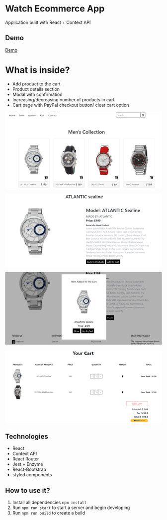 # Watch Ecommerce App

Application built with React + Context API

## Demo

[Demo](https://immense-fortress-83035.herokuapp.com)

# What is inside?

* Add product to the cart
* Product details section
* Modal with confirmation
* Increasing/decreasing number of products in cart
* Cart page with PayPal checkout button/ clear cart option



![List](screenshots/watchlist.png?raw=true)

![Detail](screenshots/detail.png?raw=true)

![Module](screenshots/module.png?raw=true)

![Cart](screenshots/cart.png?raw=true)

## Technologies

* React
* Context API
* React Router
* Jest + Enzyme
* React-Bootstrap
* styled components

## How to use it?

1. Install all dependencies `npm install`
2. Run `npm run start` to start a server and begin developing
3. Run `npm run build` to create a build
